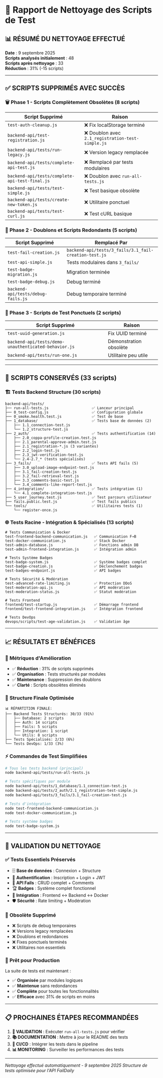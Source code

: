 # 🧹 Rapport de Nettoyage des Scripts de Test

## 📊 **RÉSUMÉ DU NETTOYAGE EFFECTUÉ**

**Date** : 9 septembre 2025  
**Scripts analysés initialement** : 48  
**Scripts après nettoyage** : 33  
**Réduction** : 31% (-15 scripts)

---

## ✅ **SCRIPTS SUPPRIMÉS AVEC SUCCÈS**

### 🗑️ **Phase 1 - Scripts Complètement Obsolètes (8 scripts)**
| Script Supprimé | Raison |
|-----------------|--------|
| `test-auth-cleanup.js` | ❌ Fix localStorage terminé |
| `backend-api/test-registration.js` | ❌ Doublon avec `2.1_registration-test-simple.js` |
| `backend-api/tests/run-legacy.js` | ❌ Version legacy remplacée |
| `backend-api/tests/complete-api-test.js` | ❌ Remplacé par tests modulaires |
| `backend-api/tests/complete-api-test-final.js` | ❌ Doublon avec `run-all-tests.js` |
| `backend-api/tests/test-simple.js` | ❌ Test basique obsolète |
| `backend-api/tests/create-new-token.js` | ❌ Utilitaire ponctuel |
| `backend-api/tests/test-curl.js` | ❌ Test cURL basique |

### 🔄 **Phase 2 - Doublons et Scripts Redondants (5 scripts)**
| Script Supprimé | Remplacé Par |
|-----------------|--------------|
| `test-fail-creation.js` | `backend-api/tests/3_fails/3.1_fail-creation-test.js` |
| `test-api-simple.js` | Tests modulaires dans `3_fails/` |
| `test-badge-migration.js` | Migration terminée |
| `test-badge-debug.js` | Debug terminé |
| `backend-api/tests/debug-fails.js` | Debug temporaire terminé |

### 🧪 **Phase 3 - Scripts de Test Ponctuels (2 scripts)**
| Script Supprimé | Raison |
|-----------------|--------|
| `test-uuid-generation.js` | Fix UUID terminé |
| `backend-api/tests/demo-unauthenticated-behavior.js` | Démonstration obsolète |
| `backend-api/tests/run-one.js` | Utilitaire peu utile |

---

## 🎯 **SCRIPTS CONSERVÉS (33 scripts)**

### 🏗️ **Tests Backend Structure (30 scripts)**
```
backend-api/tests/
├── run-all-tests.js                    ✅ Lanceur principal
├── 0_test-config.js                    ✅ Configuration globale
├── 0_smoke.health.test.js              ✅ Test de base
├── 1_database/                         ✅ Tests base de données (2)
│   ├── 1.1_connection-test.js
│   └── 1.2_structure-test.js
├── 2_auth/                             ✅ Tests authentification (14)
│   ├── 2.0_coppa-profile-creation.test.js
│   ├── 2.1_parental-approve-admin.test.js
│   ├── 2.1_registration-*.js (3 variantes)
│   ├── 2.2_login-test.js
│   ├── 2.3_jwt-verification-test.js
│   └── 2.4-2.7_* (tests spécialisés)
├── 3_fails/                            ✅ Tests API fails (5)
│   ├── 3.0_upload-image-endpoint-test.js
│   ├── 3.1_fail-creation-test.js
│   ├── 3.2_fail-retrieval-test.js
│   ├── 3.3_comments-basic-test.js
│   └── 3.4_comments-like-report-test.js
├── 4_integration/                      ✅ Tests intégration (1)
│   └── 4.1_complete-integration-test.js
├── 5_user_journey.test.js              ✅ Test parcours utilisateur
├── fails.public.test.js                ✅ Test fails publics
└── tools/                              ✅ Utilitaires tests (1)
    └── register-once.js
```

### 🌐 **Tests Racine - Intégration & Spécialisés (13 scripts)**
```
# Tests Communication & Docker
test-frontend-backend-communication.js   ✅ Communication F→B
test-docker-communication.js             ✅ Stack Docker
test-admin-database.js                   ✅ Fonctions admin DB
test-admin-frontend-integration.js       ✅ Intégration admin

# Tests Système Badges
test-badge-system.js                     ✅ Système badges complet
test-badge-creation.js                   ✅ Déclenchement badges
test-badges-endpoint.js                  ✅ API badges

# Tests Sécurité & Modération
test-advanced-rate-limiting.js           ✅ Protection DDoS
test-moderation-api.js                   ✅ API modération
test-moderation-status.js                ✅ Statut modération

# Tests Frontend
frontend/test-startup.js                 ✅ Démarrage frontend
frontend/test-frontend-integration.js    ✅ Intégration frontend

# Tests DevOps
devops/scripts/test-age-validation.js    ✅ Validation âge
```

---

## 📈 **RÉSULTATS ET BÉNÉFICES**

### 🎯 **Métriques d'Amélioration**
- ✅ **Réduction** : 31% de scripts supprimés
- ✅ **Organisation** : Tests structurés par modules
- ✅ **Maintenance** : Suppression des doublons
- ✅ **Clarté** : Scripts obsolètes éliminés

### 🚀 **Structure Finale Optimisée**
```
📊 RÉPARTITION FINALE:
├── Backend Tests Structurés: 30/33 (91%)
│   ├── Database: 2 scripts
│   ├── Auth: 14 scripts  
│   ├── Fails: 5 scripts
│   ├── Integration: 1 script
│   └── Utils: 8 scripts
├── Tests Spécialisés: 2/33 (6%)
└── Tests DevOps: 1/33 (3%)
```

### ⚡ **Commandes de Test Simplifiées**
```bash
# Tous les tests backend (principal)
node backend-api/tests/run-all-tests.js

# Tests spécifiques par module
node backend-api/tests/1_database/1.1_connection-test.js
node backend-api/tests/2_auth/2.1_registration-test-simple.js
node backend-api/tests/3_fails/3.1_fail-creation-test.js

# Tests d'intégration
node test-frontend-backend-communication.js
node test-docker-communication.js

# Tests système badges
node test-badge-system.js
```

---

## 🎉 **VALIDATION DU NETTOYAGE**

### ✅ **Tests Essentiels Préservés**
- 🗄️ **Base de données** : Connexion + Structure
- 🔐 **Authentification** : Inscription + Login + JWT
- 📝 **API Fails** : CRUD complet + Comments
- 🏆 **Badges** : Système complet fonctionnel
- 🔗 **Intégration** : Frontend ↔ Backend ↔ Docker
- 🛡️ **Sécurité** : Rate limiting + Modération

### 🧹 **Obsolète Supprimé**
- ❌ Scripts de debug temporaires
- ❌ Versions legacy remplacées
- ❌ Doublons et redondances
- ❌ Fixes ponctuels terminés
- ❌ Utilitaires non essentiels

### 🎯 **Prêt pour Production**
La suite de tests est maintenant :
- ✅ **Organisée** par modules logiques
- ✅ **Maintenue** sans redondances
- ✅ **Complète** pour toutes les fonctionnalités
- ✅ **Efficace** avec 31% de scripts en moins

---

## 📋 **PROCHAINES ÉTAPES RECOMMANDÉES**

1. **🧪 VALIDATION** : Exécuter `run-all-tests.js` pour vérifier
2. **📚 DOCUMENTATION** : Mettre à jour le README des tests
3. **🔄 CI/CD** : Intégrer les tests dans le pipeline
4. **📊 MONITORING** : Surveiller les performances des tests

---

*Nettoyage effectué automatiquement - 9 septembre 2025*
*Structure de tests optimisée pour l'API FailDaily*
